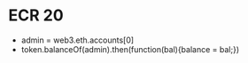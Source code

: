 # ECR 20

- admin = web3.eth.accounts[0]
- token.balanceOf(admin).then(function(bal){balance = bal;})
